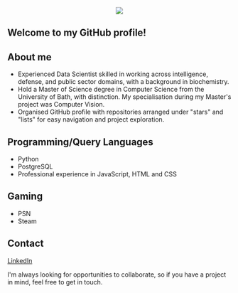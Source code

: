<p align="center">
  <img src="https://user-images.githubusercontent.com/94233121/188243473-c1a93573-8a01-4ad6-a359-e3bd497e74e2.gif" />
</p>

## Welcome to my GitHub profile!

## About me
* Experienced Data Scientist skilled in working across intelligence, defense, and public sector domains, with a background in biochemistry. 
* Hold a Master of Science degree in Computer Science from the University of Bath, with distinction. My specialisation during my Master's project was Computer Vision.
* Organised GitHub profile with repositories arranged under "stars" and "lists" for easy navigation and project exploration.

## Programming/Query Languages 
* Python
* PostgreSQL
* Professional experience in JavaScript, HTML and CSS

## Gaming
* PSN
* Steam

## Contact
[LinkedIn](https://www.linkedin.com/in/wiktoriakasprzak/)

I'm always looking for opportunities to collaborate, so if you have a project in mind, feel free to get in touch.
